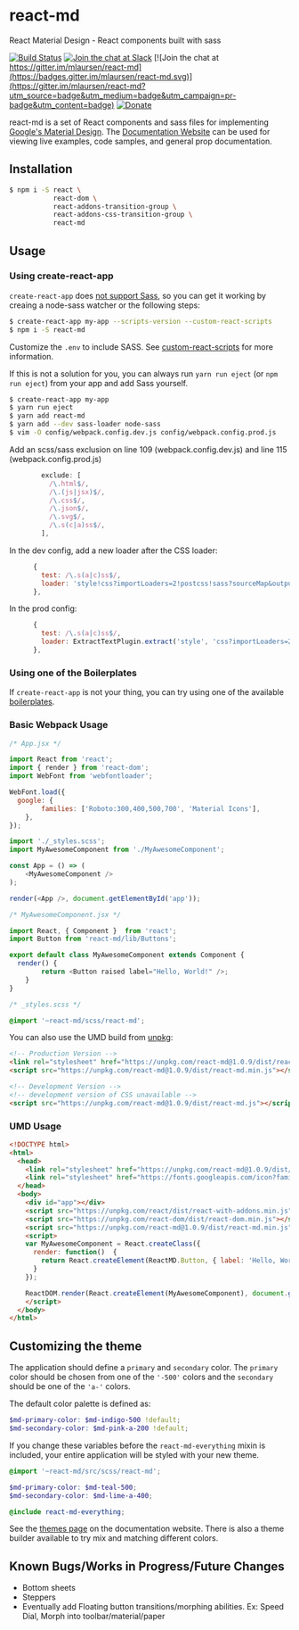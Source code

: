 # react-md

React Material Design - React components built with sass

[![Build Status](https://travis-ci.org/mlaursen/react-md.svg?branch=master)](https://travis-ci.org/mlaursen/react-md)
[![Join the chat at Slack](https://react-md.herokuapp.com/badge.svg)](https://react-md.herokuapp.com) [![Join the chat at https://gitter.im/mlaursen/react-md](https://badges.gitter.im/mlaursen/react-md.svg)](https://gitter.im/mlaursen/react-md?utm_source=badge&utm_medium=badge&utm_campaign=pr-badge&utm_content=badge) [![Donate](https://img.shields.io/badge/donate-paypal-blue.svg?style=flat-square)](https://paypal.me/mlaursen03)

react-md is a set of React components and sass files for implementing [Google's Material Design](https://material.google.com). The
[Documentation Website](http://react-md.mlaursen.com) can be used for viewing live examples, code samples, and general prop documentation.

## Installation

```bash
$ npm i -S react \
           react-dom \
           react-addons-transition-group \
           react-addons-css-transition-group \
           react-md
```

## Usage

### Using create-react-app
`create-react-app` does [not support Sass](https://github.com/facebookincubator/create-react-app/issues/78), so you can
get it working by creaing a node-sass watcher or the following steps:

```bash
$ create-react-app my-app --scripts-version --custom-react-scripts
$ npm i -S react-md
```

Customize the `.env` to include SASS. See [custom-react-scripts](https://github.com/kitze/create-react-app)
for more information.

If this is not a solution for you, you can always run `yarn run eject` (or `npm run eject`) from your app and add Sass yourself.

```bash
$ create-react-app my-app
$ yarn run eject
$ yarn add react-md
$ yarn add --dev sass-loader node-sass
$ vim -O config/webpack.config.dev.js config/webpack.config.prod.js
```

Add an scss/sass exclusion on line 109 (webpack.config.dev.js) and line 115 (webpack.config.prod.js)

```js
        exclude: [
          /\.html$/,
          /\.(js|jsx)$/,
          /\.css$/,
          /\.json$/,
          /\.svg$/,
          /\.s(c|a)ss$/,
        ],
```

In the dev config, add a new loader after the CSS loader:

```js
      {
        test: /\.s(a|c)ss$/,
        loader: 'style!css?importLoaders=2!postcss!sass?sourceMap&outputStyle=expanded'
      },
```

In the prod config:
```js
      {
        test: /\.s(a|c)ss$/,
        loader: ExtractTextPlugin.extract('style', 'css?importLoaders=2!postcss!sass?outputStyle=compressed')
      },
```

### Using one of the Boilerplates
If `create-react-app` is not your thing, you can try using one of the available [boilerplates](https://react-md.mlaursen.com/discover-more/boilerplates).

### Basic Webpack Usage

```js
/* App.jsx */

import React from 'react';
import { render } from 'react-dom';
import WebFont from 'webfontloader';

WebFont.load({
  google: {
		families: ['Roboto:300,400,500,700', 'Material Icons'],
	},
});

import './_styles.scss';
import MyAwesomeComponent from './MyAwesomeComponent';

const App = () => (
	<MyAwesomeComponent />
);

render(<App />, document.getElementById('app'));
```

```js
/* MyAwesomeComponent.jsx */

import React, { Component }  from 'react';
import Button from 'react-md/lib/Buttons';

export default class MyAwesomeComponent extends Component {
  render() {
		return <Button raised label="Hello, World!" />;
	}
}
```


```scss
/* _styles.scss */

@import '~react-md/scss/react-md';
```


You can also use the UMD build from [unpkg](https://unpkg.com/#/):

```html
<!-- Production Version -->
<link rel="stylesheet" href="https://unpkg.com/react-md@1.0.9/dist/react-md.deep_purple-pink.min.css">
<script src="https://unpkg.com/react-md@1.0.9/dist/react-md.min.js"></script>

<!-- Development Version -->
<!-- development version of CSS unavailable -->
<script src="https://unpkg.com/react-md@1.0.9/dist/react-md.js"></script>
```


### UMD Usage

```html
<!DOCTYPE html>
<html>
  <head>
    <link rel="stylesheet" href="https://unpkg.com/react-md@1.0.9/dist/react-md.deep_purple-pink.min.css">
    <link rel="stylesheet" href="https://fonts.googleapis.com/icon?family=Material+Icons|Roboto:400,500,700">
  </head>
  <body>
    <div id="app"></div>
    <script src="https://unpkg.com/react/dist/react-with-addons.min.js"></script>
    <script src="https://unpkg.com/react-dom/dist/react-dom.min.js"></script>
    <script src="https://unpkg.com/react-md@1.0.9/dist/react-md.min.js"></script>
    <script>
    var MyAwesomeComponent = React.createClass({
      render: function()  {
        return React.createElement(ReactMD.Button, { label: 'Hello, World!', flat: true });
      }
    });

    ReactDOM.render(React.createElement(MyAwesomeComponent), document.getElementById('app'));
    </script>
  </body>
</html>
```

## Customizing the theme
The application should define a `primary` and `secondary` color. The `primary` color
should be chosen from one of the `'-500'` colors and the `secondary` should be one of
the `'a-'` colors.

The default color palette is defined as:

```scss
$md-primary-color: $md-indigo-500 !default;
$md-secondary-color: $md-pink-a-200 !default;
```

If you change these variables before the `react-md-everything` mixin is included, your entire
application will be styled with your new theme.

```scss
@import '~react-md/src/scss/react-md';

$md-primary-color: $md-teal-500;
$md-secondary-color: $md-lime-a-400;

@include react-md-everything;
```

See the [themes page](http://react-md.mlaursen.com/customization/themes) on the documentation website. There
is also a theme builder available to try mix and matching different colors.

## Known Bugs/Works in Progress/Future Changes

* Bottom sheets
* Steppers
* Eventually add Floating button transitions/morphing abilities. Ex: Speed Dial, Morph into toolbar/material/paper
